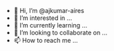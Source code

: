 - 👋 Hi, I’m @ajkumar-aires
- 👀 I’m interested in ...
- 🌱 I’m currently learning ...
- 💞️ I’m looking to collaborate on ...
- 📫 How to reach me ...

<!---
ajkumar-aires/ajkumar-aires is a ✨ special ✨ repository because its `README.md` (this file) appears on your GitHub profile.
You can click the Preview link to take a look at your changes.
--->
